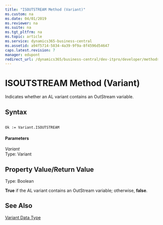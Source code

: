 ```yaml
---
title: "ISOUTSTREAM Method (Variant)"
ms.custom: na
ms.date: 04/01/2019
ms.reviewer: na
ms.suite: na
ms.tgt_pltfrm: na
ms.topic: article
ms.service: dynamics365-business-central
ms.assetid: a94f5714-5834-4a39-9f9a-8f4596d54647
caps.latest.revision: 7
manager: edupont
redirect_url: /dynamics365/business-central/dev-itpro/developer/methods-auto/library
---
```


 

# ISOUTSTREAM Method (Variant)
Indicates whether an AL variant contains an OutStream variable.  
  
## Syntax  
  
```  
  
Ok := Variant.ISOUTSTREAM  
```  
  
#### Parameters  
 *Variant*  
 Type: Variant  
  
## Property Value/Return Value  
 Type: Boolean  
  
 **True** if the AL variant contains an OutStream variable; otherwise, **false**.  
  
## See Also  
 [Variant Data Type](../datatypes/devenv-Variant-Data-Type.md)